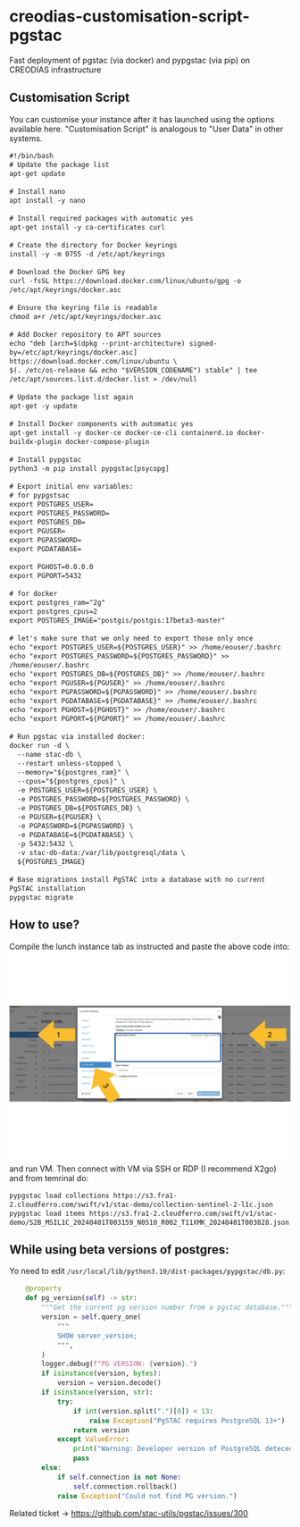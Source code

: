 # creodias-customisation-script-pgstac
Fast deployment of pgstac (via docker) and pypgstac (via pip) on CREODIAS infrastructure

## Customisation Script
You can customise your instance after it has launched using the options available here. "Customisation Script" is analogous to "User Data" in other systems.

```console
#!/bin/bash
# Update the package list
apt-get update

# Install nano
apt install -y nano

# Install required packages with automatic yes
apt-get install -y ca-certificates curl

# Create the directory for Docker keyrings
install -y -m 0755 -d /etc/apt/keyrings

# Download the Docker GPG key
curl -fsSL https://download.docker.com/linux/ubuntu/gpg -o /etc/apt/keyrings/docker.asc

# Ensure the keyring file is readable
chmod a+r /etc/apt/keyrings/docker.asc

# Add Docker repository to APT sources
echo "deb [arch=$(dpkg --print-architecture) signed-by=/etc/apt/keyrings/docker.asc] https://download.docker.com/linux/ubuntu \
$(. /etc/os-release && echo "$VERSION_CODENAME") stable" | tee /etc/apt/sources.list.d/docker.list > /dev/null

# Update the package list again
apt-get -y update

# Install Docker components with automatic yes
apt-get install -y docker-ce docker-ce-cli containerd.io docker-buildx-plugin docker-compose-plugin

# Install pypgstac
python3 -m pip install pypgstac[psycopg]

# Export initial env variables:
# for pypgstsac
export POSTGRES_USER=
export POSTGRES_PASSWORD=
export POSTGRES_DB=
export PGUSER=
export PGPASSWORD=
export PGDATABASE=

export PGHOST=0.0.0.0
export PGPORT=5432

# for docker
export postgres_ram="2g"
export postgres_cpus=2
export POSTGRES_IMAGE="postgis/postgis:17beta3-master"

# let's make sure that we only need to export those only once
echo "export POSTGRES_USER=${POSTGRES_USER}" >> /home/eouser/.bashrc
echo "export POSTGRES_PASSWORD=${POSTGRES_PASSWORD}" >> /home/eouser/.bashrc
echo "export POSTGRES_DB=${POSTGRES_DB}" >> /home/eouser/.bashrc
echo "export PGUSER=${PGUSER}" >> /home/eouser/.bashrc
echo "export PGPASSWORD=${PGPASSWORD}" >> /home/eouser/.bashrc
echo "export PGDATABASE=${PGDATABASE}" >> /home/eouser/.bashrc
echo "export PGHOST=${PGHOST}" >> /home/eouser/.bashrc
echo "export PGPORT=${PGPORT}" >> /home/eouser/.bashrc

# Run pgstac via installed docker:
docker run -d \
  --name stac-db \
  --restart unless-stopped \
  --memory="${postgres_ram}" \
  --cpus="${postgres_cpus}" \
  -e POSTGRES_USER=${POSTGRES_USER} \
  -e POSTGRES_PASSWORD=${POSTGRES_PASSWORD} \
  -e POSTGRES_DB=${POSTGRES_DB} \
  -e PGUSER=${PGUSER} \
  -e PGPASSWORD=${PGPASSWORD} \
  -e PGDATABASE=${PGDATABASE} \
  -p 5432:5432 \
  -v stac-db-data:/var/lib/postgresql/data \
  ${POSTGRES_IMAGE}

# Base migrations install PgSTAC into a database with no current PgSTAC installation
pypgstac migrate
```
## How to use?
Compile the lunch instance tab as instructed and paste the above code into:
![Logo](graph_.png)
and run VM.
Then connect with VM via SSH or RDP (I recommend X2go) and from temrinal do:
```console
pypgstac load collections https://s3.fra1-2.cloudferro.com/swift/v1/stac-demo/collection-sentinel-2-l1c.json
pypgstac load items https://s3.fra1-2.cloudferro.com/swift/v1/stac-demo/S2B_MSIL1C_20240401T003159_N0510_R002_T11XMK_20240401T003828.json
```
## While using beta versions of postgres:
Yo need to edit ```/usr/local/lib/python3.10/dist-packages/pypgstac/db.py```:
```python
    @property
    def pg_version(self) -> str:
        """Get the current pg version number from a pgstac database."""
        version = self.query_one(
            """
            SHOW server_version;
            """,
        )
        logger.debug(f"PG VERSION: {version}.")
        if isinstance(version, bytes):
            version = version.decode()
        if isinstance(version, str):
            try:
                if int(version.split(".")[0]) < 13:
                    raise Exception("PgSTAC requires PostgreSQL 13+")
                return version
            except ValueError:
                print("Warning: Developer version of PostgreSQL deteced")
                pass
        else:
            if self.connection is not None:
                self.connection.rollback()
            raise Exception("Could not find PG version.")
```

Related ticket -> https://github.com/stac-utils/pgstac/issues/300